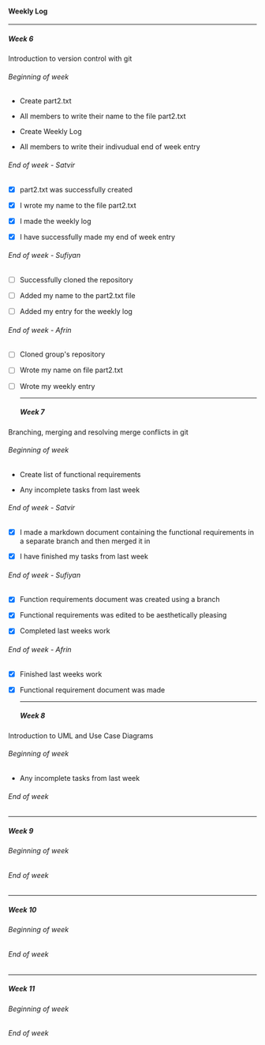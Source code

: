 #### Weekly Log

---

##### Week 6

Introduction to version control with git

###### Beginning of week

- Create part2.txt

- All members to write their name to the file part2.txt

- Create Weekly Log

- All members to write their indivudual end of week entry

###### End of week - Satvir

- [x] part2.txt was successfully created

- [x] I wrote my name to the file part2.txt

- [x] I made the weekly log

- [x] I have successfully made my end of week entry

###### End of week - Sufiyan

- [ ] Successfully cloned the repository 

- [ ] Added my name to the part2.txt file

- [ ] Added my entry for the weekly log

###### End of week - Afrin

- [ ] Cloned group's repository

- [ ] Wrote my name on file part2.txt

- [ ] Wrote my weekly entry 
  
  ---
  
  ##### Week 7

Branching, merging and resolving merge conflicts in git

###### Beginning of week

- Create list of functional requirements

- Any incomplete tasks from last week

###### End of week - Satvir

- [x] I made a markdown document containing the functional requirements in a separate branch and then merged it in

- [x] I have finished my tasks from last week

###### End of week - Sufiyan

- [x] Function requirements document was created using a branch

- [x] Functional requirements was edited to be aesthetically pleasing

- [x] Completed last weeks work

###### End of week - Afrin

- [x] Finished last weeks work

- [x] Functional requirement document was made 
  
  ---
  
  ##### Week 8

Introduction to UML and Use Case Diagrams

###### Beginning of week

- Any incomplete tasks from last week

###### End of week

---

##### Week 9

###### Beginning of week

###### End of week

---

##### Week 10

###### Beginning of week

###### End of week

---

##### Week 11

###### Beginning of week

###### End of week